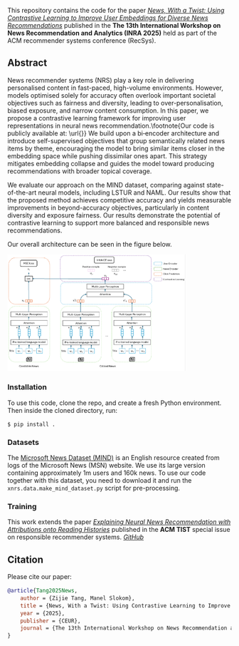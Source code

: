 This repository contains the code for the paper [*News, With a Twist: Using Contrastive Learning to Improve User Embeddings for Diverse News Recommendations*](followupsoon) published in the **The 13th International Workshop on News Recommendation and Analytics (INRA 2025)** held as part of the ACM recommender systems conference (RecSys).

## Abstract

News recommender systems (NRS) play a key role in delivering personalised content in fast-paced, high-volume environments. However, models optimised solely for accuracy often overlook important societal objectives such as fairness and diversity, leading to over-personalisation, biased exposure, and narrow content consumption.
In this paper, we propose a contrastive learning framework for improving user representations in neural news recommendation.\footnote{Our code is publicly available at: \url{}} We build upon a bi‑encoder architecture and introduce self-supervised objectives that group semantically related news items by theme, encouraging the model to bring similar items closer in the embedding space while pushing dissimilar ones apart. This strategy mitigates embedding collapse and guides the model toward producing recommendations with broader topical coverage.

We evaluate our approach on the MIND dataset, comparing against state-of-the-art neural models, including LSTUR and NAML. 
Our results show that the proposed method achieves competitive accuracy and yields measurable improvements in beyond-accuracy objectives, particularly in content diversity and exposure fairness. 
Our results demonstrate the potential of contrastive learning to support more balanced and responsible news recommendations.

 Our overall architecture can be seen in the figure below. 

 <img src="diagram.png" width="400"/>


### Installation 

To use this code, clone the repo, and create a fresh Python environment. 
Then inside the cloned directory, run:

```
$ pip install .
```

### Datasets

The [Microsoft News Dataset (MIND)](https://msnews.github.io) is an English resource created from logs of the Microsoft News (MSN) website. We use its large version containing approximately 1m users and 160k news. To use our code together with this dataset, you need to download it and run the `xnrs.data.make_mind_dataset.py` script for pre-processing.

### Training

This work extends the paper [*Explaining Neural News Recommendation with Attributions onto Reading Histories*](https://dl.acm.org/doi/10.1145/3673233) published in the **ACM TIST** special issue on responsible recommender systems. [*GitHub*](https://github.com/lucasmllr/xnrs)

## Citation

Please cite our paper:

```bibtex
@article{Tang2025News,
    author = {Zijie Tang, Manel Slokom},
    title = {News, With a Twist: Using Contrastive Learning to Improve User Embeddings for Diverse News Recommendations},
    year = {2025},
    publisher = {CEUR},
    journal = {The 13th International Workshop on News Recommendation and Analytics (INRA 2025)},
}
```
